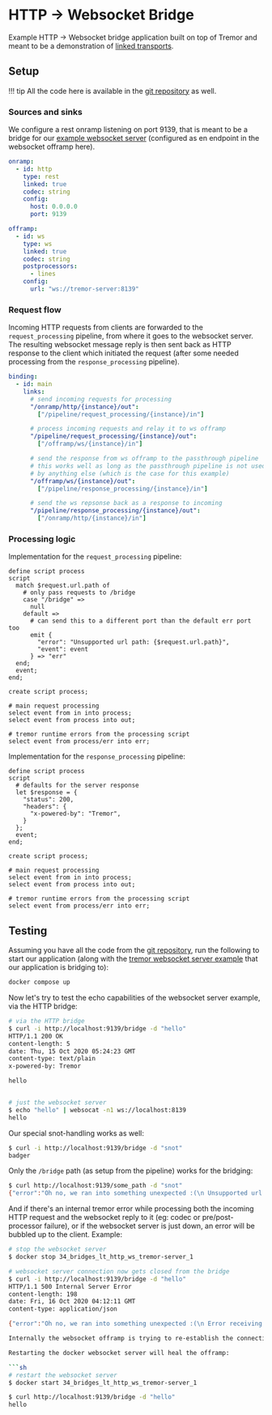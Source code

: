 # HTTP -> Websocket Bridge

Example HTTP -> Websocket bridge application built on top of Tremor and meant to be a demonstration of [linked transports](../../../Operations/linked-transports.md).

## Setup

!!! tip
    All the code here is available in the [git repository](https://github.com/tremor-rs/tremor-www-docs/tree/main/docs/workshop/examples/34_bridges_lt_http_ws) as well.

### Sources and sinks

We configure a rest onramp listening on port 9139, that is meant to be a bridge for our [example websocket server](../31_servers_lt_ws//README.md) (configured as en endpoint in the websocket offramp here).

```yaml
onramp:
  - id: http
    type: rest
    linked: true
    codec: string
    config:
      host: 0.0.0.0
      port: 9139

offramp:
  - id: ws
    type: ws
    linked: true
    codec: string
    postprocessors:
      - lines
    config:
      url: "ws://tremor-server:8139"
```

### Request flow

Incoming HTTP requests from clients are forwarded to the `request_processing` pipeline, from where it goes to the websocket server. The resulting websocket message reply is then sent back as HTTP response to the client which initiated the request (after some needed processing from the `response_processing` pipeline).

```yaml
binding:
  - id: main
    links:
      # send incoming requests for processing
      "/onramp/http/{instance}/out":
        ["/pipeline/request_processing/{instance}/in"]

      # process incoming requests and relay it to ws offramp
      "/pipeline/request_processing/{instance}/out":
        ["/offramp/ws/{instance}/in"]

      # send the response from ws offramp to the passthrough pipeline
      # this works well as long as the passthrough pipeline is not used
      # by anything else (which is the case for this example)
      "/offramp/ws/{instance}/out":
        ["/pipeline/response_processing/{instance}/in"]

      # send the ws repsonse back as a response to incoming
      "/pipeline/response_processing/{instance}/out":
        ["/onramp/http/{instance}/in"]
```

### Processing logic

Implementation for the `request_processing` pipeline:

```trickle
define script process
script
  match $request.url.path of
    # only pass requests to /bridge
    case "/bridge" =>
      null
    default =>
      # can send this to a different port than the default err port too
      emit {
        "error": "Unsupported url path: {$request.url.path}",
        "event": event
      } => "err"
  end;
  event;
end;

create script process;

# main request processing
select event from in into process;
select event from process into out;

# tremor runtime errors from the processing script
select event from process/err into err;
```

Implementation for the `response_processing` pipeline:

```trickle
define script process
script
  # defaults for the server response
  let $response = {
    "status": 200,
    "headers": {
      "x-powered-by": "Tremor",
    }
  };
  event;
end;

create script process;

# main request processing
select event from in into process;
select event from process into out;

# tremor runtime errors from the processing script
select event from process/err into err;
```

## Testing

Assuming you have all the code from the [git repository](https://github.com/tremor-rs/tremor-www-docs/tree/main/docs/workshop/examples/34_bridges_lt_http_ws), run the following to start our application (along with the [tremor websocket server example](../31_servers_lt_ws/README.md) that our application is bridging to):

```sh
docker compose up
```

Now let's try to test the echo capabilities of the websocket server example, via the HTTP bridge:

```sh
# via the HTTP bridge
$ curl -i http://localhost:9139/bridge -d "hello"
HTTP/1.1 200 OK
content-length: 5
date: Thu, 15 Oct 2020 05:24:23 GMT
content-type: text/plain
x-powered-by: Tremor

hello


# just the websocket server
$ echo "hello" | websocat -n1 ws://localhost:8139
hello
```

Our special snot-handling works as well:

```sh
$ curl -i http://localhost:9139/bridge -d "snot"
badger
```

Only the `/bridge` path (as setup from the pipeline) works for the bridging:

```sh
$ curl http://localhost:9139/some_path -d "snot"
{"error":"Oh no, we ran into something unexpected :(\n Unsupported url path: /some_path","event":"snot"}
```

And if there's an internal tremor error while processing both the incoming HTTP request and the websocket reply to it (eg: codec or pre/post-processor failure), or if the websocket server is just down, an error will be bubbled up to the client. Example:

```sh
# stop the websocket server
$ docker stop 34_bridges_lt_http_ws_tremor-server_1

# websocket server connection now gets closed from the bridge
$ curl -i http://localhost:9139/bridge -d "hello"
HTTP/1.1 500 Internal Server Error
content-length: 198
date: Fri, 16 Oct 2020 04:12:11 GMT
content-type: application/json

{"error":"Oh no, we ran into something unexpected :(\n Error receiving reply from server ws://localhost:8139: WebSocket protocol error: Connection reset without closing handshake","event_id":"1:0:3"}

Internally the websocket offramp is trying to re-establish the connection continuously.

Restarting the docker websocket server will heal the offramp:

```sh
# restart the websocket server
$ docker start 34_bridges_lt_http_ws_tremor-server_1

$ curl http://localhost:9139/bridge -d "hello"
hello
```

